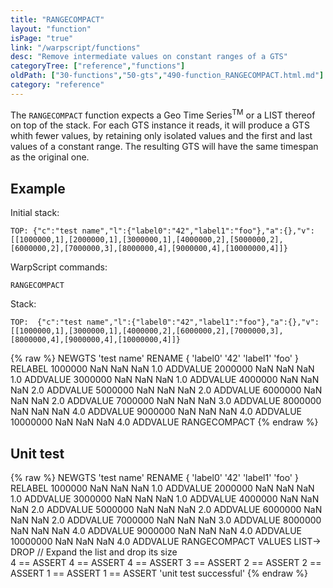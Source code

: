 ```yaml
---
title: "RANGECOMPACT"
layout: "function"
isPage: "true"
link: "/warpscript/functions"
desc: "Remove intermediate values on constant ranges of a GTS"
categoryTree: ["reference","functions"]
oldPath: ["30-functions","50-gts","490-function_RANGECOMPACT.html.md"]
category: "reference"
---
```

 

The `RANGECOMPACT` function expects a Geo Time Series<sup>TM</sup> or a LIST thereof on top of the stack. 
For each GTS instance it reads, it will produce a GTS whith fewer values, by retaining only isolated values 
and the first and last values of a constant range. The resulting GTS will have the same timespan as the original 
one.


## Example ##

Initial stack:

    TOP: {"c":"test name","l":{"label0":"42","label1":"foo"},"a":{},"v":[[1000000,1],[2000000,1],[3000000,1],[4000000,2],[5000000,2],[6000000,2],[7000000,3],[8000000,4],[9000000,4],[10000000,4]]}


WarpScript commands:

    RANGECOMPACT

Stack: 

    TOP:  {"c":"test name","l":{"label0":"42","label1":"foo"},"a":{},"v":[[1000000,1],[3000000,1],[4000000,2],[6000000,2],[7000000,3],[8000000,4],[9000000,4],[10000000,4]]}


{% raw %}
<warp10-warpscript-widget backend="{{backend}}"  exec-endpoint="{{execEndpoint}}">NEWGTS 
'test name'
RENAME
{ 'label0' '42' 'label1' 'foo' }
RELABEL
1000000  NaN NaN NaN 1.0 ADDVALUE
2000000  NaN NaN NaN 1.0 ADDVALUE
3000000  NaN NaN NaN 1.0 ADDVALUE
4000000  NaN NaN NaN 2.0 ADDVALUE
5000000  NaN NaN NaN 2.0 ADDVALUE
6000000  NaN NaN NaN 2.0 ADDVALUE
7000000  NaN NaN NaN 3.0 ADDVALUE
8000000  NaN NaN NaN 4.0 ADDVALUE
9000000 NaN NaN NaN  4.0 ADDVALUE
10000000 NaN NaN NaN  4.0 ADDVALUE
RANGECOMPACT
</warp10-warpscript-widget>
{% endraw %}


## Unit test ##

{% raw %}
<warp10-warpscript-widget backend="{{backend}}"  exec-endpoint="{{execEndpoint}}">NEWGTS 
'test name'
RENAME
{ 'label0' '42' 'label1' 'foo' }
RELABEL
1000000  NaN NaN NaN 1.0 ADDVALUE
2000000  NaN NaN NaN 1.0 ADDVALUE
3000000  NaN NaN NaN 1.0 ADDVALUE
4000000  NaN NaN NaN 2.0 ADDVALUE
5000000  NaN NaN NaN 2.0 ADDVALUE
6000000  NaN NaN NaN 2.0 ADDVALUE
7000000  NaN NaN NaN 3.0 ADDVALUE
8000000  NaN NaN NaN 4.0 ADDVALUE
9000000 NaN NaN NaN  4.0 ADDVALUE
10000000 NaN NaN NaN  4.0 ADDVALUE
RANGECOMPACT
VALUES LIST-> DROP         // Expand the list and drop its size  
4 == ASSERT   4 == ASSERT   4 == ASSERT
3 == ASSERT
2 == ASSERT   2 == ASSERT
1 == ASSERT   1 == ASSERT
 'unit test successful'
</warp10-warpscript-widget>
{% endraw %}     
